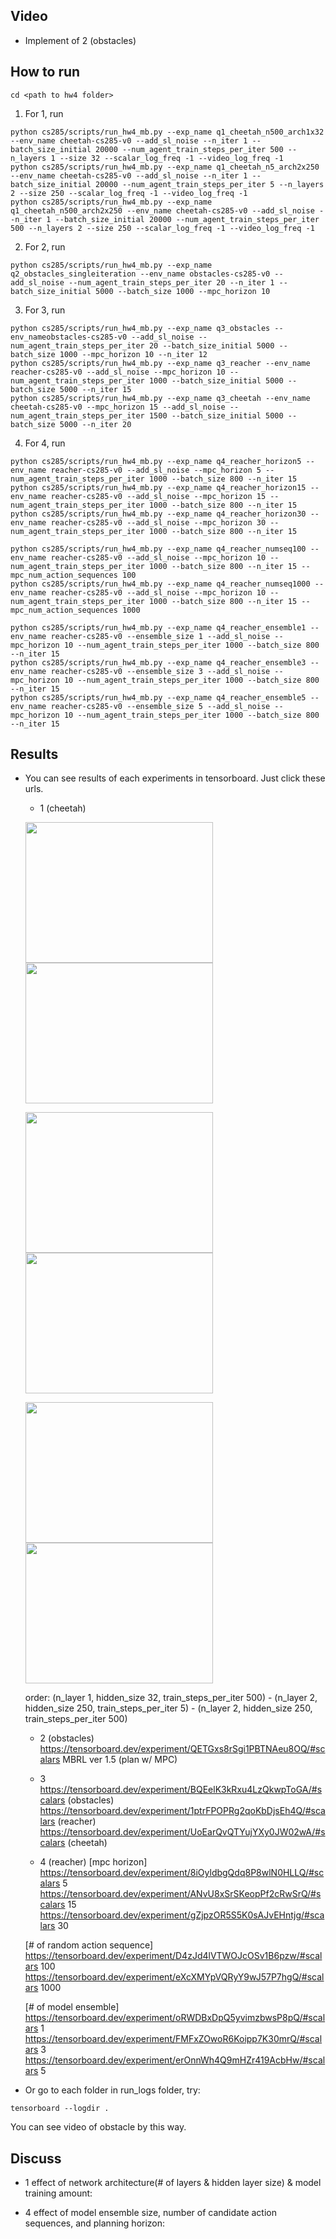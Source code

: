 ## Video 
* Implement of 2 (obstacles)


## How to run

```
cd <path to hw4 folder>
```

1. For 1, run
```
python cs285/scripts/run_hw4_mb.py --exp_name q1_cheetah_n500_arch1x32 --env_name cheetah-cs285-v0 --add_sl_noise --n_iter 1 --batch_size_initial 20000 --num_agent_train_steps_per_iter 500 --n_layers 1 --size 32 --scalar_log_freq -1 --video_log_freq -1
python cs285/scripts/run_hw4_mb.py --exp_name q1_cheetah_n5_arch2x250 --env_name cheetah-cs285-v0 --add_sl_noise --n_iter 1 --batch_size_initial 20000 --num_agent_train_steps_per_iter 5 --n_layers 2 --size 250 --scalar_log_freq -1 --video_log_freq -1
python cs285/scripts/run_hw4_mb.py --exp_name q1_cheetah_n500_arch2x250 --env_name cheetah-cs285-v0 --add_sl_noise --n_iter 1 --batch_size_initial 20000 --num_agent_train_steps_per_iter 500 --n_layers 2 --size 250 --scalar_log_freq -1 --video_log_freq -1
```

2. For 2, run
```
python cs285/scripts/run_hw4_mb.py --exp_name q2_obstacles_singleiteration --env_name obstacles-cs285-v0 --add_sl_noise --num_agent_train_steps_per_iter 20 --n_iter 1 --batch_size_initial 5000 --batch_size 1000 --mpc_horizon 10
```

3. For 3, run
```
python cs285/scripts/run_hw4_mb.py --exp_name q3_obstacles --env_nameobstacles-cs285-v0 --add_sl_noise --num_agent_train_steps_per_iter 20 --batch_size_initial 5000 --batch_size 1000 --mpc_horizon 10 --n_iter 12
python cs285/scripts/run_hw4_mb.py --exp_name q3_reacher --env_name reacher-cs285-v0 --add_sl_noise --mpc_horizon 10 --num_agent_train_steps_per_iter 1000 --batch_size_initial 5000 --batch_size 5000 --n_iter 15
python cs285/scripts/run_hw4_mb.py --exp_name q3_cheetah --env_name cheetah-cs285-v0 --mpc_horizon 15 --add_sl_noise --num_agent_train_steps_per_iter 1500 --batch_size_initial 5000 --batch_size 5000 --n_iter 20
```

4. For 4, run
```
python cs285/scripts/run_hw4_mb.py --exp_name q4_reacher_horizon5 --env_name reacher-cs285-v0 --add_sl_noise --mpc_horizon 5 --num_agent_train_steps_per_iter 1000 --batch_size 800 --n_iter 15
python cs285/scripts/run_hw4_mb.py --exp_name q4_reacher_horizon15 --env_name reacher-cs285-v0 --add_sl_noise --mpc_horizon 15 --num_agent_train_steps_per_iter 1000 --batch_size 800 --n_iter 15
python cs285/scripts/run_hw4_mb.py --exp_name q4_reacher_horizon30 --env_name reacher-cs285-v0 --add_sl_noise --mpc_horizon 30 --num_agent_train_steps_per_iter 1000 --batch_size 800 --n_iter 15
```
```
python cs285/scripts/run_hw4_mb.py --exp_name q4_reacher_numseq100 --env_name reacher-cs285-v0 --add_sl_noise --mpc_horizon 10 --num_agent_train_steps_per_iter 1000 --batch_size 800 --n_iter 15 --mpc_num_action_sequences 100
python cs285/scripts/run_hw4_mb.py --exp_name q4_reacher_numseq1000 --env_name reacher-cs285-v0 --add_sl_noise --mpc_horizon 10 --num_agent_train_steps_per_iter 1000 --batch_size 800 --n_iter 15 --mpc_num_action_sequences 1000
```
```
python cs285/scripts/run_hw4_mb.py --exp_name q4_reacher_ensemble1 --env_name reacher-cs285-v0 --ensemble_size 1 --add_sl_noise --mpc_horizon 10 --num_agent_train_steps_per_iter 1000 --batch_size 800 --n_iter 15
python cs285/scripts/run_hw4_mb.py --exp_name q4_reacher_ensemble3 --env_name reacher-cs285-v0 --ensemble_size 3 --add_sl_noise --mpc_horizon 10 --num_agent_train_steps_per_iter 1000 --batch_size 800 --n_iter 15
python cs285/scripts/run_hw4_mb.py --exp_name q4_reacher_ensemble5 --env_name reacher-cs285-v0 --ensemble_size 5 --add_sl_noise --mpc_horizon 10 --num_agent_train_steps_per_iter 1000 --batch_size 800 --n_iter 15
```


## Results
+ You can see results of each experiments in tensorboard. Just click these urls.
	* 1 (cheetah) 
	
	
	
	
	
	
	<img src="https://user-images.githubusercontent.com/53718808/107408132-e2673300-6b4d-11eb-8fe8-08839666df81.png"  width="300" height="225"> <img src="https://user-images.githubusercontent.com/53718808/107408149-ebf09b00-6b4d-11eb-9243-71bb8bacec22.png"  width="300" height="225">
	
	<img src="https://user-images.githubusercontent.com/53718808/107408200-fca11100-6b4d-11eb-9c55-9368e1e1c2fe.png"  width="300" height="225"> <img src="https://user-images.githubusercontent.com/53718808/107408211-00349800-6b4e-11eb-87ca-238012600f28.png"  width="300" height="225">
	
	<img src="https://user-images.githubusercontent.com/53718808/107408233-088cd300-6b4e-11eb-8924-8a44e759dae3.png"  width="300" height="225"> <img src="https://user-images.githubusercontent.com/53718808/107408237-0b87c380-6b4e-11eb-865c-63c5c354986d.png"  width="300" height="225">
	
	order: (n_layer 1, hidden_size 32, train_steps_per_iter 500) - (n_layer 2, hidden_size 250, train_steps_per_iter 5) - (n_layer 2, hidden_size 250, train_steps_per_iter 500)

	* 2 (obstacles)
	https://tensorboard.dev/experiment/QETGxs8rSgi1PBTNAeu8OQ/#scalars  MBRL ver 1.5 (plan w/ MPC)
  
	* 3 
	https://tensorboard.dev/experiment/BQEelK3kRxu4LzQkwpToGA/#scalars  (obstacles)
  	https://tensorboard.dev/experiment/1ptrFPOPRg2qoKbDjsEh4Q/#scalars  (reacher)
  	https://tensorboard.dev/experiment/UoEarQvQTYujYXy0JW02wA/#scalars  (cheetah)
  
  * 4 (reacher)
  [mpc horizon]
  https://tensorboard.dev/experiment/8iOyldbgQdq8P8wlN0HLLQ/#scalars  5
  https://tensorboard.dev/experiment/ANvU8xSrSKeopPf2cRwSrQ/#scalars  15
  https://tensorboard.dev/experiment/gZjpzOR5S5K0sAJvEHntjg/#scalars  30

  [# of random action sequence]
  https://tensorboard.dev/experiment/D4zJd4lVTWOJcOSv1B6pzw/#scalars  100
  https://tensorboard.dev/experiment/eXcXMYpVQRyY9wJ57P7hgQ/#scalars  1000

  [# of model ensemble]
  https://tensorboard.dev/experiment/oRWDBxDpQ5yvimzbwsP8pQ/#scalars  1
  https://tensorboard.dev/experiment/FMFxZOwoR6Koipp7K30mrQ/#scalars  3
  https://tensorboard.dev/experiment/erOnnWh4Q9mHZr419AcbHw/#scalars  5

+ Or go to each folder in run_logs folder, try:
```
tensorboard --logdir .
```
You can see video of obstacle by this way.


## Discuss
* 1
effect of network architecture(# of layers & hidden layer size) & model training amount:

* 4
effect of model ensemble size, number of candidate action sequences, and planning horizon:
